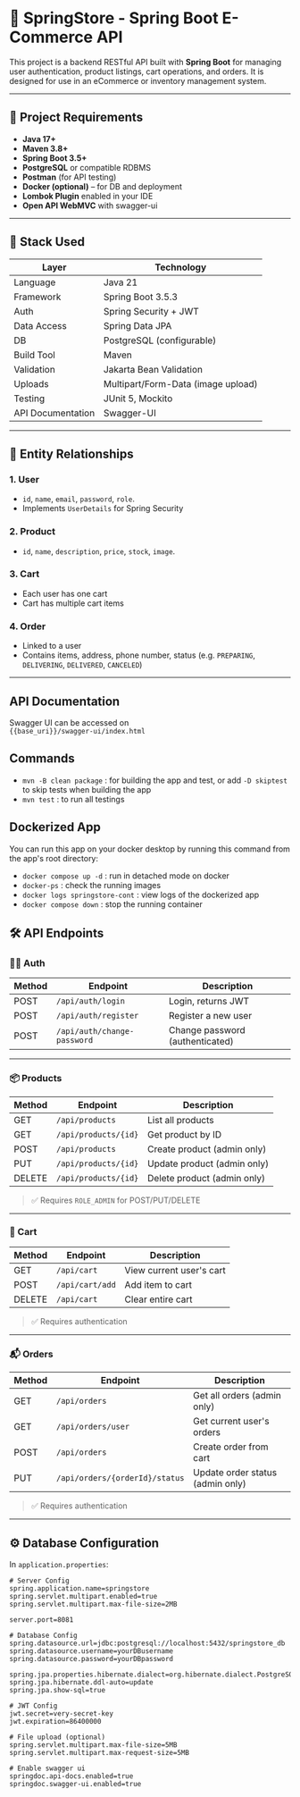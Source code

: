 # 🛒 SpringStore - Spring Boot E-Commerce API

This project is a backend RESTful API built with **Spring Boot** for managing user authentication, product listings, cart operations, and orders. It is designed for use in an eCommerce or inventory management system.

---

## 🚀 Project Requirements

- **Java 17+**
- **Maven 3.8+**
- **Spring Boot 3.5+**
- **PostgreSQL** or compatible RDBMS
- **Postman** (for API testing)
- **Docker (optional)** – for DB and deployment
- **Lombok Plugin** enabled in your IDE
- **Open API WebMVC** with swagger-ui

---

## 🧰 Stack Used

| Layer             | Technology                         |
|-------------------|------------------------------------|
| Language          | Java 21                            |
| Framework         | Spring Boot 3.5.3                  |
| Auth              | Spring Security + JWT              |
| Data Access       | Spring Data JPA                    |
| DB                | PostgreSQL (configurable)          |
| Build Tool        | Maven                              |
| Validation        | Jakarta Bean Validation            |
| Uploads           | Multipart/Form-Data (image upload) |
| Testing           | JUnit 5, Mockito                   |
| API Documentation | Swagger-UI                         |

---

## 🔗 Entity Relationships

### 1. **User**
- `id`, `name`, `email`, `password`, `role`.
- Implements `UserDetails` for Spring Security

### 2. **Product**
- `id`, `name`, `description`, `price`, `stock`, `image`.

### 3. **Cart**
- Each user has one cart
- Cart has multiple cart items

### 4. **Order**
- Linked to a user
- Contains items, address, phone number, status (e.g. `PREPARING`, `DELIVERING`, `DELIVERED`, `CANCELED`)

---

## API Documentation
Swagger UI can be accessed on <br>
`{{base_uri}}/swagger-ui/index.html`

## Commands

- `mvn -B clean package` : for building the app and test, or add `-D skiptest` to skip tests when building the app
- `mvn test` : to run all testings

## Dockerized App
You can run this app on your docker desktop by running this command from the app's root directory:
- `docker compose up -d` : run in detached mode on docker
- `docker-ps` : check the running images
- `docker logs springstore-cont` : view logs of the dockerized app
- `docker compose down` : stop the running container

## 🛠️ API Endpoints

### 🧑‍💼 Auth

| Method | Endpoint             | Description        |
|--------|----------------------|--------------------|
| POST   | `/api/auth/login`    | Login, returns JWT |
| POST   | `/api/auth/register` | Register a new user|
| POST   | `/api/auth/change-password` | Change password (authenticated) |

---

### 📦 Products

| Method | Endpoint                   | Description                  |
|--------|----------------------------|------------------------------|
| GET    | `/api/products`            | List all products            |
| GET    | `/api/products/{id}`       | Get product by ID            |
| POST   | `/api/products`            | Create product (admin only)  |
| PUT    | `/api/products/{id}`       | Update product (admin only)  |
| DELETE | `/api/products/{id}`       | Delete product (admin only)  |

> ✅ Requires `ROLE_ADMIN` for POST/PUT/DELETE

---

### 🛒 Cart

| Method | Endpoint          | Description                  |
|--------|-------------------|------------------------------|
| GET    | `/api/cart`       | View current user's cart     |
| POST   | `/api/cart/add`   | Add item to cart             |
| DELETE | `/api/cart`       | Clear entire cart            |

> ✅ Requires authentication

---

### 📬 Orders

| Method | Endpoint                        | Description                      |
|--------|----------------------------------|----------------------------------|
| GET    | `/api/orders`                   | Get all orders (admin only)      |
| GET    | `/api/orders/user`             | Get current user's orders        |
| POST   | `/api/orders`                  | Create order from cart           |
| PUT    | `/api/orders/{orderId}/status` | Update order status (admin only) |

> ✅ Requires authentication

---

## ⚙️ Database Configuration

In `application.properties`:

```properties
# Server Config
spring.application.name=springstore
spring.servlet.multipart.enabled=true
spring.servlet.multipart.max-file-size=2MB

server.port=8081

# Database Config
spring.datasource.url=jdbc:postgresql://localhost:5432/springstore_db
spring.datasource.username=yourDBusername
spring.datasource.password=yourDBpassword

spring.jpa.properties.hibernate.dialect=org.hibernate.dialect.PostgreSQLDialect
spring.jpa.hibernate.ddl-auto=update
spring.jpa.show-sql=true

# JWT Config
jwt.secret=very-secret-key
jwt.expiration=86400000

# File upload (optional)
spring.servlet.multipart.max-file-size=5MB
spring.servlet.multipart.max-request-size=5MB

# Enable swagger ui
springdoc.api-docs.enabled=true
springdoc.swagger-ui.enabled=true
